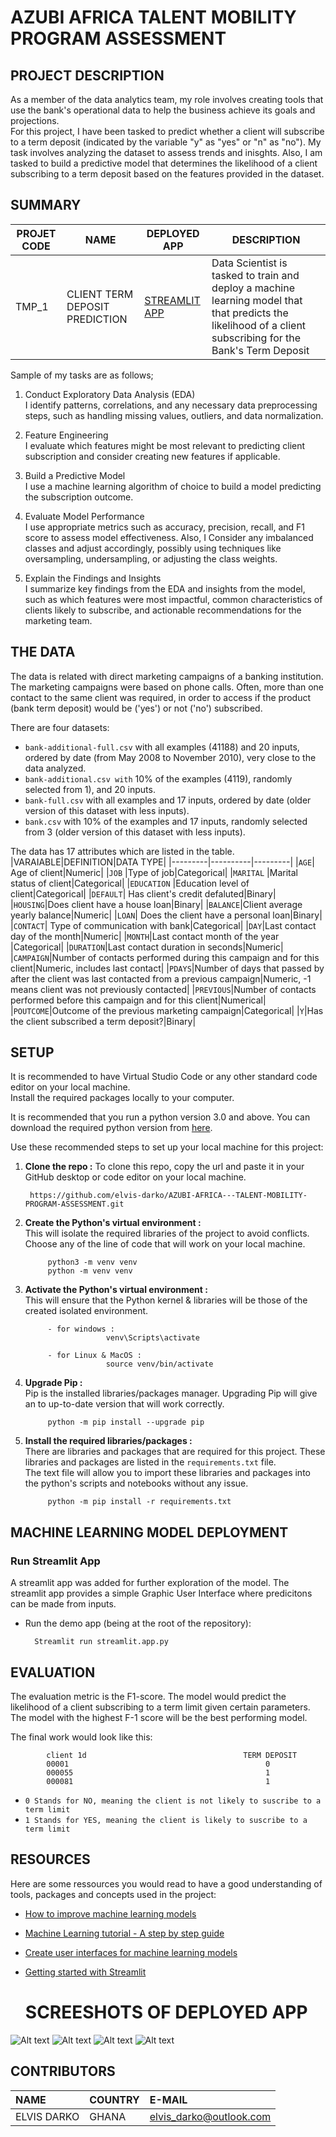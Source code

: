 # AZUBI AFRICA TALENT MOBILITY PROGRAM ASSESSMENT

## PROJECT DESCRIPTION
As a member of the data analytics team, my role involves creating tools that use the bank's operational data to help the business achieve its goals and projections.</br>
For this project, I have been tasked to predict whether a client will subscribe to a term deposit (indicated by the variable "y" as "yes" or "n" as "no"). My task involves analyzing the dataset to assess trends and inisghts. Also, I am tasked to build a predictive model that determines the likelihood of a client subscribing to a term deposit based on the features provided in the dataset.

## SUMMARY
| PROJET CODE      | NAME        |   DEPLOYED APP | DESCRIPTION|
|-----------|-------------|------|------|
|TMP_1         | CLIENT TERM DEPOSIT PREDICTION  | [STREAMLIT APP](https://elvisdarkotmp.streamlit.app/)| Data Scientist is tasked to train and deploy a machine learning model that that predicts the likelihood of a client subscribing for the Bank's Term Deposit |

Sample of my tasks are as follows;
1. Conduct Exploratory Data Analysis (EDA)</br>
I identify patterns, correlations, and any necessary data preprocessing steps, such as handling missing values, outliers, and data normalization. 


2. Feature Engineering</br>
I evaluate which features might be most relevant to predicting client subscription and consider creating new features if applicable. 


3. Build a Predictive Model</br> 
I use a machine learning algorithm of choice to build a model predicting the subscription outcome. 


4. Evaluate Model Performance</br> 
I use appropriate metrics such as accuracy, precision, recall, and F1 score to assess model effectiveness. Also, I Consider any imbalanced classes and adjust accordingly, possibly using techniques like oversampling, undersampling, or adjusting the class weights. 


5. Explain the Findings and Insights</br>
I summarize key findings from the EDA and insights from the model, such as which features were most impactful, common characteristics of clients likely to subscribe, and actionable recommendations for the marketing team. 


## THE DATA  
The data is related with direct marketing campaigns of a banking institution. The marketing campaigns were based on phone calls. Often, more than one contact to the same client was required, in order to access if the product (bank term deposit) would be ('yes') or not ('no') subscribed. 

There are four datasets:  

- `bank-additional-full.csv` with all examples (41188) and 20 inputs, ordered by date (from May 2008 to November 2010), very close to the data analyzed. 
- `bank-additional.csv with` 10% of the examples (4119), randomly selected from 1), and 20 inputs. 
- `bank-full.csv` with all examples and 17 inputs, ordered by date (older version of this dataset with less inputs).  
- `bank.csv` with 10% of the examples and 17 inputs, randomly selected from 3 (older version of this dataset with less inputs).

The data has 17 attributes which are listed in the table.
|VARAIABLE|DEFINITION|DATA TYPE|
|---------|----------|---------|
|`AGE`| Age of client|Numeric|
|`JOB` |Type of job|Categorical|
|`MARITAL` |Marital status of client|Categorical|
|`EDUCATION` |Education level of client|Categorical|
|`DEFAULT`| Has client's credit defaluted|Binary|
|`HOUSING`|Does client have a house loan|Binary|
|`BALANCE`|Client average yearly balance|Numeric|
|`LOAN`| Does the client have a personal loan|Binary|
|`CONTACT`| Type of communication with bank|Categorical|
|`DAY`|Last contact day of the month|Numeric|
|`MONTH`|Last contact month of the year |Categorical|
|`DURATION`|Last contact duration in seconds|Numeric|
|`CAMPAIGN`|Number of contacts performed during this campaign and for this client|Numeric, includes last contact|
|`PDAYS`|Number of days that passed by after the client was last contacted from a previous campaign|Numeric, -1 means client was not previously contacted|
|`PREVIOUS`|Number of contacts performed before this campaign and for this client|Numerical|
|`POUTCOME`|Outcome of the previous marketing campaign|Categorical|
|`Y`|Has the client subscribed a term deposit?|Binary|

## SETUP
It is recommended to have Virtual Studio Code or any other standard code editor on your local machine.<br />Install the required packages locally to your computer.

It is recommended that you run a python version 3.0 and above. 
You can download the required python version from [here](https://www.python.org/downloads/).

Use these recommended steps to set up your local machine for this project:

1. **Clone the repo :** To clone this repo, copy the url and paste it in your GitHub desktop or code editor on your local machine.
        
        https://github.com/elvis-darko/AZUBI-AFRICA---TALENT-MOBILITY-PROGRAM-ASSESSMENT.git

1. **Create the Python's virtual environment :** <br />This will isolate the required libraries of the project to avoid conflicts.<br />Choose any of the line of code that will work on your local machine.

            python3 -m venv venv
            python -m venv venv


2. **Activate the Python's virtual environment :**<br />This will ensure that the Python kernel & libraries will be those of the created isolated environment.

            - for windows : 
                         venv\Scripts\activate

            - for Linux & MacOS :
                         source venv/bin/activate


3. **Upgrade Pip :**<br />Pip is the installed libraries/packages manager. Upgrading Pip will give an to up-to-date version that will work correctly.

            python -m pip install --upgrade pip


4. **Install the required libraries/packages :**<br />There are libraries and packages that are required for this project. These libraries and packages are listed in the `requirements.txt` file.<br />The text file will allow you to import these libraries and packages into the python's scripts and notebooks without any issue.

            python -m pip install -r requirements.txt 


## MACHINE LEARNING MODEL DEPLOYMENT
### Run Streamlit App
A streamlit app was added for further exploration of the model. The streamlit app provides a simple Graphic User Interface where predicitons can be made from inputs.

- Run the demo app (being at the root of the repository):
        
        Streamlit run streamlit.app.py


## EVALUATION

The evaluation metric is the F1-score. The model would predict the likelihood of a client subscribing to a term limit given certain parameters. The model with the highest F-1 score will be the best performing model.

The final work would look like this:

            client 1d                                   TERM DEPOSIT
            00001                                            0
            000055                                           1
            000081                                           1

- `0 Stands for NO, meaning the client is not likely to suscribe to a term limit`
- `1 Stands for YES, meaning the client is likely to suscribe to a term limit`



## RESOURCES
Here are some ressources you would read to have a good understanding of tools, packages and concepts used in the project:
- [How to improve machine learning models](https://neptune.ai/blog/improving-ml-model-performance)
- [Machine Learning tutorial - A step by step guide](https://github.com/eaedk/Machine-Learning-Tutorials/blob/main/ML_Step_By_Step_Guide.ipynb)
- [Create user interfaces for machine learning models](https://www.youtube.com/watch?v=RiCQzBluTxU)
- [Getting started with Streamlit](https://docs.streamlit.io/library/get-started)

  # SCREESHOTS OF DEPLOYED APP
![Alt text](https://github.com/elvis-darko/AZUBI-AFRICA---TALENT-MOBILITY-PROGRAM-ASSESSMENT/raw/main/ASSETS/images/image.png) 
![Alt text](https://github.com/elvis-darko/AZUBI-AFRICA---TALENT-MOBILITY-PROGRAM-ASSESSMENT/raw/main/ASSETS/images/2.jpg)
![Alt text](https://github.com/elvis-darko/AZUBI-AFRICA---TALENT-MOBILITY-PROGRAM-ASSESSMENT/raw/main/ASSETS/images/1.jpg)
![Alt text](https://github.com/elvis-darko/AZUBI-AFRICA---TALENT-MOBILITY-PROGRAM-ASSESSMENT/raw/main/ASSETS/images/3.jpg)

## CONTRIBUTORS
| NAME  |   COUNTRY |   E-MAIL  |
|:------|:----------|:----------|
|ELVIS DARKO|GHANA|elvis_darko@outlook.com|

